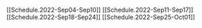 [[Schedule.2022-Sep04-Sep10]]
[[Schedule.2022-Sep11-Sep17]]
[[Schedule.2022-Sep18-Sep24]]
[[Schedule.2022-Sep25-Oct01]]
